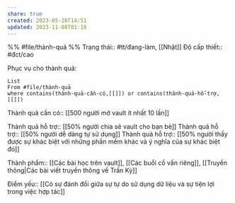 ```yaml
---
share: true
created: 2023-05-26T14:51
updated: 2023-11-08T01:18
---
```

%%
#file/thành-quả
%%
Trạng thái:: #tt/đang-làm, [[Nhật]]
Độ cấp thiết:: #đct/cao

Phục vụ cho thành quả:
```dataview
List 
From #file/thành-quả 
where contains(thành-quả-cần-có,[[]]) or contains(thành-quả-hỗ-trợ,[[]]) 
```
Thành quả cần có:: [[500 người mở vault ít nhất 10 lần]]

Thành quả hỗ trợ:: [[50% người chia sẻ vault cho bạn bè]]
Thành quả hỗ trợ:: [[50% người dễ dàng tự sử dụng]]
Thành quả hỗ trợ:: [[50% người thấy được sự khác biệt với những phần mềm khác và ý nghĩa của sự khác biệt đó]]

Thành phẩm:: [[Các bài học trên vault]], [[Các buổi cố vấn riêng]], [[Truyền thông|Các bài viết truyền thông về Trấn Kỳ]]

Điểm yếu:: [[Có sự đánh đổi giữa sự tự do sử dụng dữ liệu và sự tiện lợi trong việc hợp tác]]
